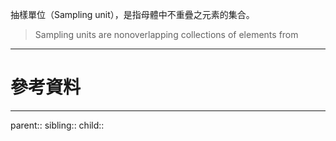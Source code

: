 抽樣單位（Sampling unit），是指母體中不重疊之元素的集合。
>Sampling units are  nonoverlapping collections of elements from

- - -
# 參考資料

- - -
parent::
sibling::
child::